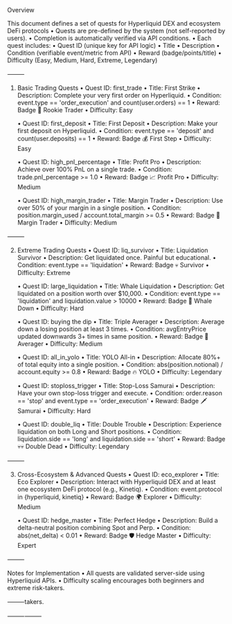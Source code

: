 Overview

This document defines a set of quests for Hyperliquid DEX and ecosystem DeFi protocols
	•	Quests are pre-defined by the system (not self-reported by users).
	•	Completion is automatically verified via API conditions.
	•	Each quest includes:
	•	Quest ID (unique key for API logic)
	•	Title
	•	Description
	•	Condition (verifiable event/metric from API)
	•	Reward (badge/points/title)
	•	Difficulty (Easy, Medium, Hard, Extreme, Legendary)

⸻

1. Basic Trading Quests
	•	Quest ID: first_trade
	•	Title: First Strike
	•	Description: Complete your very first order on Hyperliquid.
	•	Condition: event.type == 'order_execution' and count(user.orders) == 1
	•	Reward: Badge 🌱 Rookie Trader
	•	Difficulty: Easy

	•	Quest ID: first_deposit
	•	Title: First Deposit
	•	Description: Make your first deposit on Hyperliquid.
	•	Condition: event.type == 'deposit' and count(user.deposits) == 1
	•	Reward: Badge 💰 First Step
	•	Difficulty: Easy

	•	Quest ID: high_pnl_percentage
	•	Title: Profit Pro
	•	Description: Achieve over 100% PnL on a single trade.
	•	Condition: trade.pnl_percentage >= 1.0
	•	Reward: Badge 📈 Profit Pro
	•	Difficulty: Medium

	•	Quest ID: high_margin_trader
	•	Title: Margin Trader
	•	Description: Use over 50% of your margin in a single position.
	•	Condition: position.margin_used / account.total_margin >= 0.5
	•	Reward: Badge 💪 Margin Trader
	•	Difficulty: Medium


⸻

2. Extreme Trading Quests
	•	Quest ID: liq_survivor
	•	Title: Liquidation Survivor
	•	Description: Get liquidated once. Painful but educational.
	•	Condition: event.type == 'liquidation'
	•	Reward: Badge 💀 Survivor
	•	Difficulty: Extreme

	•	Quest ID: large_liquidation
	•	Title: Whale Liquidation
	•	Description: Get liquidated on a position worth over $10,000.
	•	Condition: event.type == 'liquidation' and liquidation.value > 10000
	•	Reward: Badge 🐋 Whale Down
	•	Difficulty: Hard

	•	Quest ID: buying the dip
	•	Title: Triple Averager
	•	Description: Average down a losing position at least 3 times.
	•	Condition: avgEntryPrice updated downwards 3+ times in same position.
	•	Reward: Badge 🎯 Averager
	•	Difficulty: Medium

	•	Quest ID: all_in_yolo
	•	Title: YOLO All-in
	•	Description: Allocate 80%+ of total equity into a single position.
	•	Condition: abs(position.notional) / account.equity >= 0.8
	•	Reward: Badge 🔥 YOLO
	•	Difficulty: Legendary

	•	Quest ID: stoploss_trigger
	•	Title: Stop-Loss Samurai
	•	Description: Have your own stop-loss trigger and execute.
	•	Condition: order.reason == 'stop' and event.type == 'order_execution'
	•	Reward: Badge 🗡️ Samurai
	•	Difficulty: Hard

	•	Quest ID: double_liq
	•	Title: Double Trouble
	•	Description: Experience liquidation on both Long and Short positions.
	•	Condition: liquidation.side == 'long' and liquidation.side == 'short'
	•	Reward: Badge 💀💀 Double Dead
	•	Difficulty: Legendary

⸻

3. Cross-Ecosystem & Advanced Quests
	•	Quest ID: eco_explorer
	•	Title: Eco Explorer
	•	Description: Interact with Hyperliquid DEX and at least one ecosystem DeFi protocol (e.g., Kinetiq).
	•	Condition: event.protocol in {hyperliquid, kinetiq}
	•	Reward: Badge 🌍 Explorer
	•	Difficulty: Medium

	•	Quest ID: hedge_master
	•	Title: Perfect Hedge
	•	Description: Build a delta-neutral position combining Spot and Perp.
	•	Condition: abs(net_delta) < 0.01
	•	Reward: Badge 🛡️ Hedge Master
	•	Difficulty: Expert

⸻

Notes for Implementation
	•	All quests are validated server-side using Hyperliquid APIs.
	•	Difficulty scaling encourages both beginners and extreme risk-takers.

⸻takers.

⸻⸻